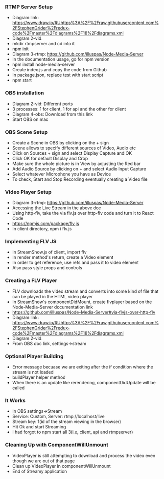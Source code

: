 ### RTMP Server Setup
* Diagram link: https://www.draw.io/#Uhttps%3A%2F%2Fraw.githubusercontent.com%2FStephenGrider%2Fredux-code%2Fmaster%2Fdiagrams%2F18%2Fdiagrams.xml
* Diagram 2-vid:
* mkdir rtmpserver and cd into it
* npm init
* Diagram 3-rtmp: https://github.com/illuspas/Node-Media-Server
* In the documentation usage, go for npm version
* npm install node-media-server
* Create index.js and copy the code from Github
* In package.json, replace test with start script
* npm start

### OBS installation
* Diagram 2-vid: Different ports
* 3 processes: 1 for client, 1 for api and the other for client
* Diagram 4-obs: Download from this link
* Start OBS on mac

### OBS Scene Setup
* Create a Scene in OBS by clicking on the + sign
* Scene allows to specify different sources of Video, Audio etc
* Click on Sources + sign and select Display Capture and OK
* Click OK for default Display and Crop
* Make sure the whole picture is in View by adjusting the Red bar
* Add Audio Source by clicking on + and select Audio Input Capture
* Select whatever Microphone you have as Device
* To check, Start and Stop Recording eventually creating a Video file

### Video Player Setup
* Diagram 3-rtmp: https://github.com/illuspas/Node-Media-Server
* Accessing the Live Stream in the above doc
* Using http-flv, take the via flv.js over http-flv code and turn it to React Code
* https://npmjs.com/package/flv.js
* In client directory, npm i flv.js

### Implementing FLV JS
* In StreamShow.js of client, import flv
* In render method's return, create a Video element
* In order to get reference, use refs and pass it to video element
* Also pass style props and controls

### Creating a FLV Player
* FLV downloads the video stream and converts into some kind of file that can be played in the HTML video player
* In StreamShow's componentDidMount, create flvplayer based on the Node-Media-Server documentation link
* https://github.com/illuspas/Node-Media-Server#via-flvjs-over-http-flv
* Diagram link: https://www.draw.io/#Uhttps%3A%2F%2Fraw.githubusercontent.com%2FStephenGrider%2Fredux-code%2Fmaster%2Fdiagrams%2F18%2Fdiagrams.xml
* Diagram 2-vid:
* From OBS doc link, settings->stream

### Optional Player Building
* Error message becuase we are exiting after the if condition where the stream is not loaded
* buildPlayer helper method
* When there is an update like rerendering, componentDidUpdate will be called

### It Works
* In OBS settings->Stream
* Service: Custom, Server: rtmp://localhost/live
* Stream key: 1(id of the stream viewing in the browser)
* Hit Ok and start Streaming
* I had forgot to npm start all 3(i.e, client, api and rtmpserver)

### Cleaning Up with ComponentWillUnmount
* VideoPlayer is still attempting to download and process the video even though we are out of that page
* Clean up VideoPlayer in componentWillUnmount
* End of Streamy application